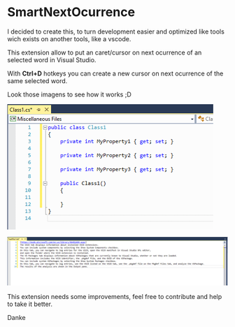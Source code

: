 # SmartNextOcurrence

I decided to create this, to turn development easier and optimized like tools wich exists on another tools, like a vscode.

This extension allow to put an caret/cursor on next ocurrence of an selected word in Visual Studio.

With **Ctrl+D** hotkeys you can create a new cursor on next ocurrence of the same selected word.

Look those imagens to see how it works ;D  
  
![C#](./assets/csharp.gif)  
  
![Text](./assets/text.gif)  
  
This extension needs some improvements, feel free to contribute and help to take it better.  
  
Danke  
